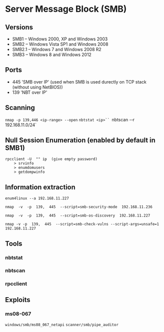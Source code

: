 # Server Message Block (SMB)

## Versions

* SMB1  –  Windows  2000,  XP  and  Windows  2003
* SMB2  –  Windows  Vista  SP1  and  Windows  2008  
* SMB2.1  –  Windows  7  and  Windows  2008  R2  
* SMB3  –  Windows  8  and  Windows  2012

## Ports

* 445  'SMB over IP' (used when SMB is used durectly on TCP stack (without using NetBIOS))
* 139  'NBT over IP'

## Scanning
`nmap -p 139,446 <ip-range> --open`
`nbtstat <ip>``
`nbtscan -­‐r 192.168.11.0/24`

## Null  Session  Enumeration (enabled by default in SMB1)

```
rpcclient -U  "" ip  (give empty password)
    > srvinfo
    > enumdomusers
    > getdompwinfo
```

## Information extraction

`enum4linux -­‐a 192.168.11.227`

`nmap  ­‐v  ­‐p  139,  445  -­‐script=smb-­security‐mode  192.168.11.236`

`nmap  -­v  ‐p  139,  445  --script=smb‐os‐discovery  192.168.11.227`

`nmap ‐v ‐p  139,  445  --script=smb-­check‐vulns --script-args=unsafe=1  192.168.11.227`

## Tools

### nbtstat
### nbtscan
### rpcclient

## Exploits

### ms08-067

`windows/smb/ms08_067_netapi`
`scanner/smb/pipe_auditor `
